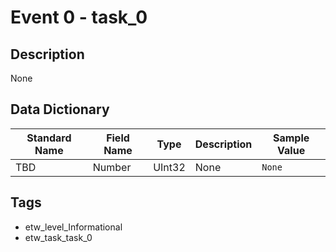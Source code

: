# Event 0 - task_0

## Description
None

## Data Dictionary
|Standard Name|Field Name|Type|Description|Sample Value|
|---|---|---|---|---|
|TBD|Number|UInt32|None|`None`|

## Tags
* etw_level_Informational
* etw_task_task_0